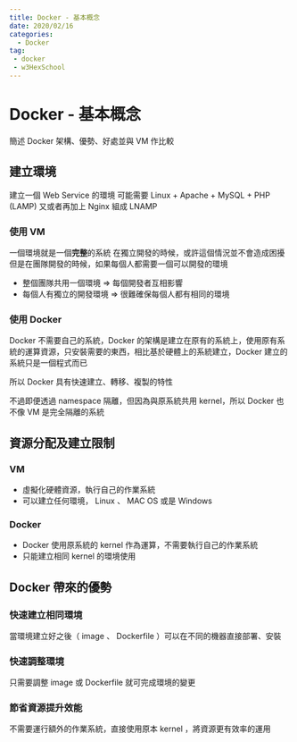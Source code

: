 ```yaml
---
title: Docker - 基本概念
date: 2020/02/16
categories:
  - Docker
tag: 
 - docker
 - w3HexSchool
---
```

# Docker - 基本概念

簡述 Docker 架構、優勢、好處並與 VM 作比較
<!--more-->
## 建立環境

建立一個 Web Service 的環境
可能需要 Linux + Apache + MySQL + PHP (LAMP)
又或者再加上 Nginx 組成 LNAMP

### 使用 VM
一個環境就是一個**完整**的系統
在獨立開發的時候，或許這個情況並不會造成困擾
但是在團隊開發的時候，如果每個人都需要一個可以開發的環境

  - 整個團隊共用一個環境 => 每個開發者互相影響
  - 每個人有獨立的開發環境 => 很難確保每個人都有相同的環境

### 使用 Docker
Docker 不需要自己的系統，Docker 的架構是建立在原有的系統上，使用原有系統的運算資源，只安裝需要的東西，相比基於硬體上的系統建立，Docker 建立的系統只是一個程式而已

所以 Docker 具有快速建立、轉移、複製的特性

不過即便透過 namespace 隔離，但因為與原系統共用 kernel，所以 Docker 也不像 VM 是完全隔離的系統

## 資源分配及建立限制

### VM
  - 虛擬化硬體資源，執行自己的作業系統
  - 可以建立任何環境， Linux 、 MAC OS 或是 Windows

### Docker
  - Docker 使用原系統的 kernel 作為運算，不需要執行自己的作業系統
  - 只能建立相同 kernel 的環境使用

## Docker 帶來的優勢

  ### 快速建立相同環境
  當環境建立好之後（ image 、 Dockerfile ）可以在不同的機器直接部署、安裝
  ### 快速調整環境
  只需要調整 image 或 Dockerfile 就可完成環境的變更
  ### 節省資源提升效能
  不需要運行額外的作業系統，直接使用原本 kernel ，將資源更有效率的運用

